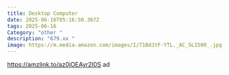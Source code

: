 ```yaml
---
title: Desktop Computer
date: 2025-06-16T05:16:50.367Z
tags: 2025-06-16
Category: "other "
description: "679.xx "
image: https://m.media-amazon.com/images/I/71BdJtF-YTL._AC_SL1500_.jpg
---
```

https://amzlink.to/az0jOEAyr2I0S  ad